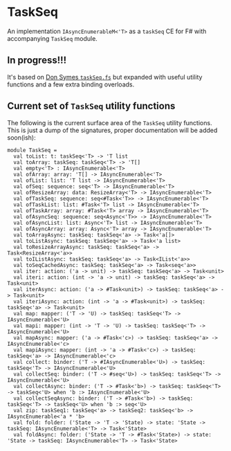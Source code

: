 # TaskSeq
An implementation `IAsyncEnumerableM<'T>` as a `taskSeq` CE for F# with accompanying `TaskSeq` module.

## In progress!!!

It's based on [Don Symes `taskSeq.fs`](https://github.com/dotnet/fsharp/blob/d5312aae8aad650f0043f055bb14c3aa8117e12e/tests/benchmarks/CompiledCodeBenchmarks/TaskPerf/TaskPerf/taskSeq.fs)
but expanded with useful utility functions and a few extra binding overloads.

## Current set of `TaskSeq` utility functions

The following is the current surface area of the `TaskSeq` utility functions. This is just a dump of the signatures, proper 
documentation will be added soon(ish):

```f#
module TaskSeq =
  val toList: t: taskSeq<'T> -> 'T list
  val toArray: taskSeq: taskSeq<'T> -> 'T[]
  val empty<'T> : IAsyncEnumerable<'T>
  val ofArray: array: 'T[] -> IAsyncEnumerable<'T>
  val ofList: list: 'T list -> IAsyncEnumerable<'T>
  val ofSeq: sequence: seq<'T> -> IAsyncEnumerable<'T>
  val ofResizeArray: data: ResizeArray<'T> -> IAsyncEnumerable<'T>
  val ofTaskSeq: sequence: seq<#Task<'T>> -> IAsyncEnumerable<'T>
  val ofTaskList: list: #Task<'T> list -> IAsyncEnumerable<'T>
  val ofTaskArray: array: #Task<'T> array -> IAsyncEnumerable<'T>
  val ofAsyncSeq: sequence: seq<Async<'T>> -> IAsyncEnumerable<'T>
  val ofAsyncList: list: Async<'T> list -> IAsyncEnumerable<'T>
  val ofAsyncArray: array: Async<'T> array -> IAsyncEnumerable<'T>
  val toArrayAsync: taskSeq: taskSeq<'a> -> Task<'a[]>
  val toListAsync: taskSeq: taskSeq<'a> -> Task<'a list>
  val toResizeArrayAsync: taskSeq: taskSeq<'a> -> Task<ResizeArray<'a>>
  val toIListAsync: taskSeq: taskSeq<'a> -> Task<IList<'a>>
  val toSeqCachedAsync: taskSeq: taskSeq<'a> -> Task<seq<'a>>
  val iter: action: ('a -> unit) -> taskSeq: taskSeq<'a> -> Task<unit>
  val iteri: action: (int -> 'a -> unit) -> taskSeq: taskSeq<'a> -> Task<unit>
  val iterAsync: action: ('a -> #Task<unit>) -> taskSeq: taskSeq<'a> -> Task<unit>
  val iteriAsync: action: (int -> 'a -> #Task<unit>) -> taskSeq: taskSeq<'a> -> Task<unit>
  val map: mapper: ('T -> 'U) -> taskSeq: taskSeq<'T> -> IAsyncEnumerable<'U>
  val mapi: mapper: (int -> 'T -> 'U) -> taskSeq: taskSeq<'T> -> IAsyncEnumerable<'U>
  val mapAsync: mapper: ('a -> #Task<'c>) -> taskSeq: taskSeq<'a> -> IAsyncEnumerable<'c>
  val mapiAsync: mapper: (int -> 'a -> #Task<'c>) -> taskSeq: taskSeq<'a> -> IAsyncEnumerable<'c>
  val collect: binder: ('T -> #IAsyncEnumerable<'U>) -> taskSeq: taskSeq<'T> -> IAsyncEnumerable<'U>
  val collectSeq: binder: ('T -> #seq<'U>) -> taskSeq: taskSeq<'T> -> IAsyncEnumerable<'U>
  val collectAsync: binder: ('T -> #Task<'b>) -> taskSeq: taskSeq<'T> -> taskSeq<'U> when 'b :> IAsyncEnumerable<'U>
  val collectSeqAsync: binder: ('T -> #Task<'b>) -> taskSeq: taskSeq<'T> -> taskSeq<'U> when 'b :> seq<'U>
  val zip: taskSeq1: taskSeq<'a> -> taskSeq2: taskSeq<'b> -> IAsyncEnumerable<'a * 'b>
  val fold: folder: ('State -> 'T -> 'State) -> state: 'State -> taskSeq: IAsyncEnumerable<'T> -> Task<'State>
  val foldAsync: folder: ('State -> 'T -> #Task<'State>) -> state: 'State -> taskSeq: IAsyncEnumerable<'T> -> Task<'State>
```
